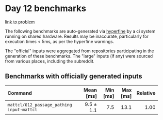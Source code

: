 # Day 12 benchmarks

[link to problem](http://adventofcode.com/2021/day/12)

The following benchmarks are auto-generated via [hyperfine](https://github.com/sharkdp/hyperfine) by a ci system running on shared hardware. Results may be inaccurate, particularly for execution times < 5ms, as per the hyperfine warnings.

The "official" inputs were aggregated from repositories participating in the generation of these benchmarks. The "large" inputs (if any) were sourced from various places, including the subreddit.

## Benchmarks with officially generated inputs
| Command | Mean [ms] | Min [ms] | Max [ms] | Relative |
|:---|---:|---:|---:|---:|
| `mattcl/012_passage_pathing input-mattcl` | 9.5 ± 1.1 | 7.5 | 13.1 | 1.00 |
